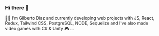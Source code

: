 ### Hi there 👋

 🧑‍💻 I’m Gilberto Diaz and currently developing web projects with  JS, React, Redux, Tailwind CSS, PostgreSQL, NODE, Sequelize and  I've also made video games with C# & Unity 🎮      ...

<!--
**Gitbertod/gitbertod** is a ✨ _special_ ✨ repository because its `README.md` (this file) appears on your GitHub profile.

Here are some ideas to get you started:

- 🔭 I’m currently working on ...
- 🌱 I’m currently learning ...
- 👯 I’m looking to collaborate on ...
- 🤔 I’m looking for help with ...
- 💬 Ask me about ...
- 📫 How to reach me: ...
- 😄 Pronouns: ...
- ⚡ Fun fact: ...
-->
